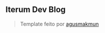 ## Iterum Dev Blog

> Template feito por [agusmakmun](https://github.com/agusmakmun/agusmakmun.github.io/)
